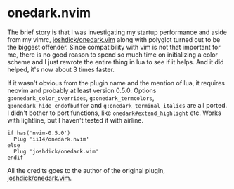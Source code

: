 # onedark.nvim

The brief story is that I was investigating my startup performance and aside from my
vimrc, [joshdick/onedark.vim](https://github.com/joshdick/onedark.vim) along with polyglot
turned out to be the biggest offender. Since compatibility with vim is not that important
for me, there is no good reason to spend so much time on initializing a color scheme and I
just rewrote the entire thing in lua to see if it helps. And it did helped, it's now about
3 times faster.

If it wasn't obvious from the plugin name and the mention of lua, it requires neovim and
probably at least version 0.5.0. Options `g:onedark_color_overrides`,
`g:onedark_termcolors`, `g:onedark_hide_endofbuffer` and `g:onedark_terminal_italics` are
all ported. I didn't bother to port functions, like `onedark#extend_highlight` etc. Works
with lightline, but I haven't tested it with airline.

```vim
if has('nvim-0.5.0')
  Plug 'ii14/onedark.nvim'
else
  Plug 'joshdick/onedark.vim'
endif
```

All the credits goes to the author of the original plugin,
[joshdick/onedark.vim](https://github.com/joshdick/onedark.vim).
